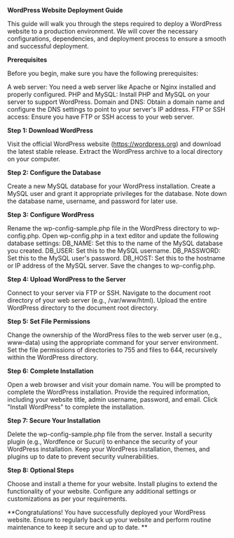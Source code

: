 **WordPress Website Deployment Guide**

This guide will walk you through the steps required to deploy a WordPress website to a production environment. We will cover the necessary configurations, dependencies, and deployment process to ensure a smooth and successful deployment.

**Prerequisites**

Before you begin, make sure you have the following prerequisites:

A web server: You need a web server like Apache or Nginx installed and properly configured.
PHP and MySQL: Install PHP and MySQL on your server to support WordPress.
Domain and DNS: Obtain a domain name and configure the DNS settings to point to your server's IP address.
FTP or SSH access: Ensure you have FTP or SSH access to your web server.

**Step 1: Download WordPress**

Visit the official WordPress website (https://wordpress.org) and download the latest stable release.
Extract the WordPress archive to a local directory on your computer.

**Step 2: Configure the Database**

Create a new MySQL database for your WordPress installation.
Create a MySQL user and grant it appropriate privileges for the database.
Note down the database name, username, and password for later use.

**Step 3: Configure WordPress**

Rename the wp-config-sample.php file in the WordPress directory to wp-config.php.
Open wp-config.php in a text editor and update the following database settings:
DB_NAME: Set this to the name of the MySQL database you created.
DB_USER: Set this to the MySQL username.
DB_PASSWORD: Set this to the MySQL user's password.
DB_HOST: Set this to the hostname or IP address of the MySQL server.
Save the changes to wp-config.php.

**Step 4: Upload WordPress to the Server**

Connect to your server via FTP or SSH.
Navigate to the document root directory of your web server (e.g., /var/www/html).
Upload the entire WordPress directory to the document root directory.

**Step 5: Set File Permissions**

Change the ownership of the WordPress files to the web server user (e.g., www-data) using the appropriate command for your server environment.
Set the file permissions of directories to 755 and files to 644, recursively within the WordPress directory.

**Step 6: Complete Installation**

Open a web browser and visit your domain name.
You will be prompted to complete the WordPress installation.
Provide the required information, including your website title, admin username, password, and email.
Click "Install WordPress" to complete the installation.

**Step 7: Secure Your Installation**

Delete the wp-config-sample.php file from the server.
Install a security plugin (e.g., Wordfence or Sucuri) to enhance the security of your WordPress installation.
Keep your WordPress installation, themes, and plugins up to date to prevent security vulnerabilities.

**Step 8: Optional Steps**

Choose and install a theme for your website.
Install plugins to extend the functionality of your website.
Configure any additional settings or customizations as per your requirements.


**Congratulations! You have successfully deployed your WordPress website. Ensure to regularly back up your website and perform routine maintenance to keep it secure and up to date.
**
